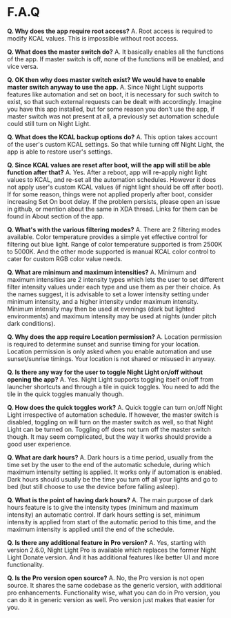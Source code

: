 # F.A.Q
__Q. Why does the app require root access?__
A. Root access is required to modify KCAL values. This is impossible without root access.

__Q. What does the master switch do?__
A. It basically enables all the functions of the app. If master switch is off, none of the functions will be enabled, and vice versa.

__Q. OK then why does master switch exist? We would have to enable master switch anyway to use the app.__
A. Since Night Light supports features like automation and set on boot, it is necessary for such switch to exist, so that such external requests can be dealt with accordingly. Imagine you have this app installed, but for some reason you don\'t use the app, if master switch was not present at all, a previously set automation schedule could still turn on Night Light.

__Q. What does the KCAL backup options do?__
A. This option takes account of the user's custom KCAL settings. So that while turning off Night Light, the app is able to restore user's settings.

__Q. Since KCAL values are reset after boot, will the app will still be able function after that?__
A. Yes. After a reboot, app will re-apply night light values to KCAL, and re-set all the automation schedules. However it does not apply user\'s custom KCAL values (if night light should be off after boot). If for some reason, things were not applied properly after boot, consider increasing Set On boot delay. If the problem persists, please open an issue in github, or mention about the same in XDA thread. Links for them can be found in About section of the app.

__Q. What\'s with the various filtering modes?__
A. There are 2 filtering modes available. Color temperature provides a simple yet effective control for filtering out blue light. Range of color temperature supported is from 2500K to 5000K. And the other mode supported is manual KCAL color control to cater for custom RGB color value needs.

__Q. What are minimum and maximum intensities?__
A. Minimum and maximum intensities are 2 intensity types which lets the user to set different filter intensity values under each type and use them as per their choice. As the names suggest, it is advisable to set a lower intensity setting under minimum intensity, and a higher intensity under maximum intensity. Minimum intensity may then be used at evenings (dark but lighted environments) and maximum intensity may be used at nights (under pitch dark conditions).

__Q. Why does the app require Location permission?__
A. Location permission is required to determine sunset and sunrise timing for your location. Location permission is only asked when you enable automation and use sunset/sunrise timings. Your location is not shared or misused in anyway.

__Q. Is there any way for the user to toggle Night Light on/off without opening the app?__
A. Yes. Night Light supports toggling itself on/off from launcher shortcuts and through a tile in quick toggles. You need to add the tile in the quick toggles manually though.

__Q. How does the quick toggles work?__
A. Quick toggle can turn on/off Night Light irrespective of automation schedule. If however, the master switch is disabled, toggling on will turn on the master switch as well, so that Night Light can be turned on. Toggling off does not turn off the master switch though. It may seem complicated, but the way it works should provide a good user experience.

__Q. What are dark hours?__
A. Dark hours is a time period, usually from the time set by the user to the end of the automatic schedule, during which maximum intensity setting is applied. It works only if automation is enabled. Dark hours should usually be the time you turn off all your lights and go to bed (but still choose to use the device before falling asleep).

__Q. What is the point of having dark hours?__
A. The main purpose of dark hours feature is to give the intensity types (minimum and maximum intensity) an automatic control. If dark hours setting is set, minimum intensity is applied from start of the automatic period to this time, and the maximum intensity is applied until the end of the schedule.

__Q. Is there any additional feature in Pro version?__
A. Yes, starting with version 2.6.0, Night Light Pro is available which replaces the former Night Light Donate version. And it has additional features like better UI and more functionality.

__Q. Is the Pro version open source?__
A. No, the Pro version is not open source. It shares the same codebase as the generic version, with additional pro enhancements. Functionality wise, what you can do in Pro version, you can do it in generic version as well. Pro version just makes that easier for you.

